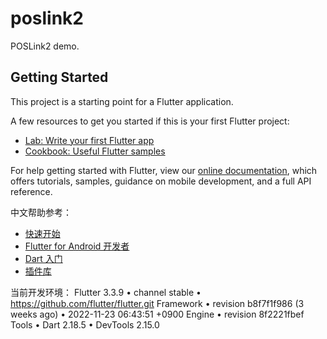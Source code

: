 # poslink2

POSLink2 demo.

## Getting Started

This project is a starting point for a Flutter application.

A few resources to get you started if this is your first Flutter project:

- [Lab: Write your first Flutter app](https://flutter.dev/docs/get-started/codelab)
- [Cookbook: Useful Flutter samples](https://flutter.dev/docs/cookbook)

For help getting started with Flutter, view our
[online documentation](https://flutter.dev/docs), which offers tutorials,
samples, guidance on mobile development, and a full API reference.

中文帮助参考：
- [快速开始](https://flutterchina.club/get-started/install/)
- [Flutter for Android 开发者](https://flutterchina.club/flutter-for-android/)
- [Dart 入门](https://www.dartcn.com/guides/get-started)
- [插件库](https://pub.dev/)

当前开发环境：
Flutter 3.3.9 • channel stable • https://github.com/flutter/flutter.git
Framework • revision b8f7f1f986 (3 weeks ago) • 2022-11-23 06:43:51 +0900
Engine • revision 8f2221fbef
Tools • Dart 2.18.5 • DevTools 2.15.0